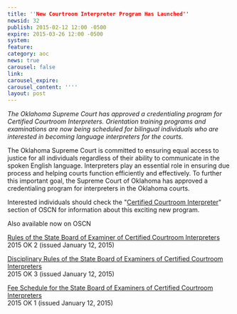 ```yaml
---
title: ''New Courtroom Interpreter Program Has Launched''
newsid: 32
publish: 2015-02-12 12:00 -0500
expire: 2015-03-26 12:00 -0500
system: 
feature: 
category: aoc
news: true
carousel: false
link: 
carousel_expire: 
carousel_content: ''''
layout: post
---
```

<p><em>The Oklahoma Supreme Court has approved a credentialing program for Certified Courtroom Interpreters. Orientation training programs and examinations are now being scheduled for bilingual individuals who are interested in becoming language interpreters for the courts.</em></p><p>The Oklahoma Supreme Court is committed to ensuring equal access to justice for all individuals regardless of their ability to communicate in the spoken English language. Interpreters play an essential role in ensuring due process and helping courts function efficiently and effectively. To further this important goal, the Supreme Court of Oklahoma has approved a credentialing program for interpreters in the Oklahoma courts.   </p><p>Interested individuals should check the "<a href="http://www.oscn.net/static/forms/aoc_forms/interpreter.asp" target="_blank">Certified Courtroom Interpreter</a>" section of OSCN for information about this exciting new program.  </p><p>Also available now on OSCN</p><p><a class="pdf-link" href="http://www.oscn.net/forms/interpreter/Rules%20of%20the%20State%20Bd%20of%20Examiners%20of%20Cert%20Courtroom%20Interpreters.pdf">Rules of the State Board of Examiner of Certified Courtroom Interpreters</a><br>2015 OK 2 (issued January 12, 2015)</p><p><a class="pdf-link" href="http://www.oscn.net/forms/interpreter/Disciplinary%20Rules%20of%20the%20State%20Bd%20of%20Examiners%20of%20Cert%20Courtroom%20Interpreters.pdf">Disciplinary Rules of the State Board of Examiners of Certified Courtroom Interpreters</a><br>2015 OK 3 (issued January 12, 2015)</p><p><a class="pdf-link" href="http://www.oscn.net/forms/interpreter/Fee%20Schedule%20-%20SCAD2015-0006.pdf">Fee Schedule for the State Board of Examiners of Certified Courtroom Interpreters</a><br>2015 OK 1 (issued January 12, 2015)</p>